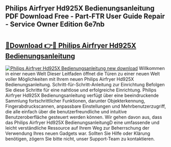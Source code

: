 ## Philips Airfryer Hd925X Bedienungsanleitung PDF Download Free - Part-FTR User Guide Repair - Service Owner Edition 6e7nb

# <h2><a href="http://df1kzsq.blite.top/?on=Philips+Airfryer+Hd925X+Bedienungsanleitung">🔗Download 👉🔴 Philips Airfryer Hd925X Bedienungsanleitung</a></h2>

[![Philips Airfryer Hd925X Bedienungsanleitung new download](https://i.imgur.com/lujVjoI.png)](http://df1kzsq.blite.top/?on=Philips+Airfryer+Hd925X+Bedienungsanleitung)
Willkommen in einer neuen Welt Dieser Leitfaden öffnet die Türen zu einer neuen Welt voller Möglichkeiten mit Ihrem neuen Philips Airfryer Hd925X Bedienungsanleitung. Schritt-für-Schritt-Anleitung zur Einrichtung Befolgen Sie diese Schritte für eine nahtlose und erfolgreiche Einrichtung. Philips Airfryer Hd925X Bedienungsanleitung verfügt über eine beeindruckende Sammlung fortschrittlicher Funktionen, darunter Objekterkennung, Fingerabdruckscannen, anpassbare Einstellungen und Mehrbenutzerzugriff, die alle einfach über die benutzerfreundliche und intuitive Benutzeroberfläche gesteuert werden können. Wir gehen davon aus, dass das Philips Airfryer Hd925X BedienungsanleitungD eine umfassende und leicht verständliche Ressource auf Ihrem Weg zur Beherrschung der Verwendung Ihres neuen Gadgets war. Sollten Sie Hilfe oder Klärung benötigen, zögern Sie bitte nicht, unser Support-Team zu kontaktieren.
